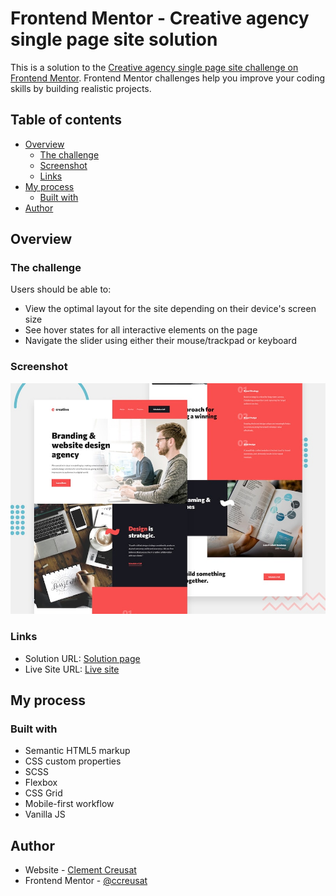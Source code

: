 # Frontend Mentor - Creative agency single page site solution

This is a solution to the [Creative agency single page site challenge on Frontend Mentor](https://www.frontendmentor.io/challenges/creative-agency-singlepage-site-Pq6V3I2RM). Frontend Mentor challenges help you improve your coding skills by building realistic projects.

## Table of contents

-   [Overview](#overview)
    -   [The challenge](#the-challenge)
    -   [Screenshot](#screenshot)
    -   [Links](#links)
-   [My process](#my-process)
    -   [Built with](#built-with)
-   [Author](#author)

## Overview

### The challenge

Users should be able to:

-   View the optimal layout for the site depending on their device's screen size
-   See hover states for all interactive elements on the page
-   Navigate the slider using either their mouse/trackpad or keyboard

### Screenshot

![](./preview.jpg)

### Links

-   Solution URL: [Solution page](https://your-solution-url.com)
-   Live Site URL: [Live site](https://your-live-site-url.com)

## My process

### Built with

-   Semantic HTML5 markup
-   CSS custom properties
-   SCSS
-   Flexbox
-   CSS Grid
-   Mobile-first workflow
-   Vanilla JS

## Author

-   Website - [Clement Creusat](https://github.com/ccreusat)
-   Frontend Mentor - [@ccreusat](https://www.frontendmentor.io/profile/ccreusat)
